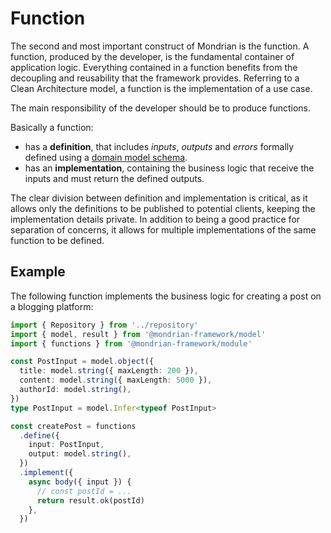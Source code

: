 # Function

The second and most important construct of Mondrian is the function.
A function, produced by the developer, is the fundamental container of application logic.
Everything contained in a function benefits from the decoupling and reusability
that the framework provides. Referring to a Clean Architecture model, a function is the
implementation of a use case.

The main responsibility of the developer should be to produce functions.

Basically a function:

- has a **definition**, that includes _inputs_, _outputs_ and _errors_ formally defined using
  a [domain model schema](../model/index.md).
- has an **implementation**, containing the business logic that receive the inputs and must
  return the defined outputs.

The clear division between definition and implementation is critical, as it allows only the
definitions to be published to potential clients, keeping the implementation details private.
In addition to being a good practice for separation of concerns, it allows for multiple
implementations of the same function to be defined.

## Example

The following function implements the business logic for creating a post on a blogging platform:

```ts showLineNumbers
import { Repository } from '../repository'
import { model, result } from '@mondrian-framework/model'
import { functions } from '@mondrian-framework/module'

const PostInput = model.object({
  title: model.string({ maxLength: 200 }),
  content: model.string({ maxLength: 5000 }),
  authorId: model.string(),
})
type PostInput = model.Infer<typeof PostInput>

const createPost = functions
  .define({
    input: PostInput,
    output: model.string(),
  })
  .implement({
    async body({ input }) {
      // const postId = ...
      return result.ok(postId)
    },
  })
```
